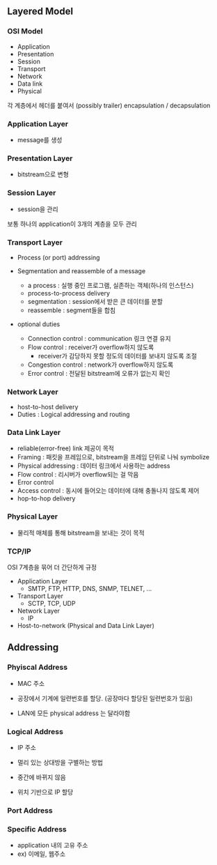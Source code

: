 ## Layered Model

### OSI Model

* Application
* Presentation
* Session
* Transport
* Network
* Data link
* Physical

각 계층에서 헤더를 붙여서 (possibly trailer) encapsulation / decapsulation

### Application Layer

* message를 생성

### Presentation Layer

* bitstream으로 변형

### Session Layer

* session을 관리

보통 하나의 application이 3개의 계층을 모두 관리

### Transport Layer

* Process (or port) addressing
* Segmentation and reassemble of a message
  * a process : 실행 중인 프로그램, 실존하는 객체(하나의 인스턴스)
  * process-to-process delivery
  * segmentation : session에서 받은 큰 데이터를 분할
  * reassemble : segment들을 합침

* optional duties
  * Connection control : communication 링크 연결 유지
  * Flow control : receiver가 overflow하지 않도록
    * receiver가 감당하지 못할 정도의 데이터를 보내지 않도록 조절
  * Congestion control : network가 overflow하지 않도록
  * Error control : 전달된 bitstream에 오류가 없는지 확인

### Network Layer

* host-to-host delivery
* Duties : Logical addressing and routing

### Data Link Layer

* reliable(error-free) link 제공이 목적
* Framing : 패킷을 프레임으로, bitstream을 프레임 단위로 나눠 symbolize
* Physical addressing : 데이터 링크에서 사용하는 address
* Flow control : 리시버가 overflow되는 걸 막음
* Error control
* Access control : 동시에 들어오는 데이터에 대해 충돌나지 않도록 제어
* hop-to-hop delivery

### Physical Layer

* 물리적 매체를 통해 bitstream을 보내는 것이 목적

### TCP/IP

OSI 7계층을 묶어 더 간단하게 규정

* Application Layer
  * SMTP, FTP, HTTP, DNS, SNMP, TELNET, ...
* Transport Layer
  * SCTP, TCP, UDP
* Network Layer
  * IP
* Host-to-network (Physical and Data Link Layer)

## Addressing

### Phyiscal Address

* MAC 주소
* 공장에서 기계에 일련번호를 할당. (공장마다 할당된 일련번호가 있음)

* LAN에 모든 physical address 는 달라야함

 ### Logical Address

* IP 주소

* 멀리 있는 상대방을 구별하는 방법
* 중간에 바뀌지 않음
* 위치 기반으로 IP 할당

### Port Address

### Specific Address

* application 내의 고유 주소
* ex) 이메일, 웹주소